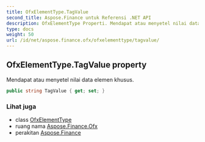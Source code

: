 ```yaml
---
title: OfxElementType.TagValue
second_title: Aspose.Finance untuk Referensi .NET API
description: OfxElementType Properti. Mendapat atau menyetel nilai data elemen khusus.
type: docs
weight: 50
url: /id/net/aspose.finance.ofx/ofxelementtype/tagvalue/
---
```

## OfxElementType.TagValue property

Mendapat atau menyetel nilai data elemen khusus.

```csharp
public string TagValue { get; set; }
```

### Lihat juga

* class [OfxElementType](../)
* ruang nama [Aspose.Finance.Ofx](../../ofxelementtype/)
* perakitan [Aspose.Finance](../../../)


